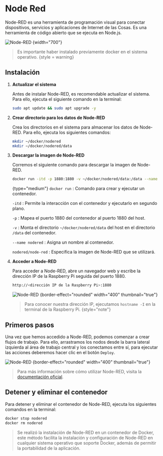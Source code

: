 # Node Red

Node-RED es una herramienta de programación visual para conectar dispositivos, servicios y aplicaciones de Internet de las Cosas. Es una herramienta de código abierto que se ejecuta en Node.js.

![Node-RED](nodeRed.png) {width="700"}

> Es importante haber instalado previamente docker en el sistema operativo.
> {style = warning}

## Instalación

1. **Actualizar el sistema**
   
    Antes de instalar Node-RED, es recomendable actualizar el sistema. Para ello, ejecuta el siguiente comando en la terminal:
   
    ```bash
    sudo apt update && sudo apt upgrade -y
    ```

2. **Crear directorio para los datos de Node-RED**
   
    Crea los directorios en el sistema para almacenar los datos de Node-RED. Para ello, ejecuta los siguientes comandos:
   
    ```bash
    mkdir ~/docker/nodered
    mkdir ~/docker/nodered/data
    ```

3. **Descargar la imagen de Node-RED**
   
    Corremos el siguiente comando para descargar la imagen de Node-RED.
   
    ```bash
    docker run -itd -p 1880:1880 -v ~/docker/nodered/data:/data --name nodered nodered/node-red
    ```

    {type="medium"}
    `docker run`
    : Comando para crear y ejecutar un contenedor.

    `-itd`
    : Permite la interacción con el contenedor y ejecutarlo en segundo plano.

    `-p`
    : Mapea el puerto 1880 del contenedor al puerto 1880 del host.

    `-v`
    : Monta el directorio `~/docker/nodered/data` del host en el directorio `/data` del contenedor.

    `--name nodered`
    : Asigna un nombre al contenedor.

    `nodered/node-red`
    : Especifica la imagen de Node-RED que se utilizará.

4. **Acceder a Node-RED**
   
    Para acceder a Node-RED, abre un navegador web y escribe la dirección IP de la Raspberry Pi seguida del puerto 1880.
   
    ```bash
    http://<dirección IP de la Raspberry Pi>:1880
    ```
   
    ![Node-RED](nodeRedWeb.png) {border-effect="rounded" width="400" thumbnail="true"}
   
    > Para conocer nuestra dirección IP, ejecutamos `hostname -I` en la terminal de la Raspberry Pi.
    {style="note"}


## Primeros pasos

Una vez que hemos accedido a Node-RED, podemos comenzar a crear flujos de trabajo. Para ello, arrastramos los nodos desde 
la barra lateral izquierda al área de trabajo central y los conectamos entre sí, para ejecutar las acciones deberemos hacer clic en el botón `Deploy`.


![Node-RED](nodeRedFlow.png) {border-effect="rounded" width="400" thumbnail="true"}

> Para más información sobre cómo utilizar Node-RED, visita la [documentación oficial](https://nodered.org/docs/).

## Detener y eliminar el contenedor

Para detener y eliminar el contenedor de Node-RED, ejecuta los siguientes comandos en la terminal:

```bash
docker stop nodered
docker rm nodered
```

> Se realizó la instalación de Node-RED en un contenedor de Docker, este método facilita la instalación y configuración de Node-RED en cualquier sistema operativo que soporte Docker, además de permitir la portabilidad de la aplicación.




